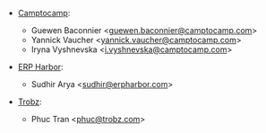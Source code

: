 - [Camptocamp](https://camptocamp.com):  
  - Guewen Baconnier \<<guewen.baconnier@camptocamp.com>\>
  - Yannick Vaucher \<<yannick.vaucher@camptocamp.com>\>
  - Iryna Vyshnevska \<<i.vyshnevska@camptocamp.com>\>

- [ERP Harbor](https://erpharbor.com):  
  - Sudhir Arya \<<sudhir@erpharbor.com>\>

- [Trobz](https://trobz.com):  
  - Phuc Tran \<<phuc@trobz.com>\>
